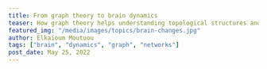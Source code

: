 ```yaml
---
title: From graph theory to brain dynamics
teaser: How graph theory helps understanding topological structures and dynamics of human brain activities.
featured_img: "/media/images/topics/brain-changes.jpg"
author: Elkaïoum Moutuou
tags: ["brain", "dynamics", "graph", "networks"]
post_date: May 25, 2022
---
```

